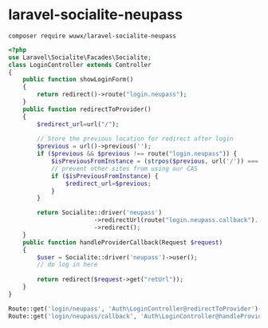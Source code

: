 # laravel-socialite-neupass

```composer require wuwx/laravel-socialite-neupass```

```php
<?php
use Laravel\Socialite\Facades\Socialite;
class LoginController extends Controller
{
    public function showLoginForm()
    {
        return redirect()->route("login.neupass");
    }
    public function redirectToProvider()
    {
        $redirect_url=url("/");
        
        // Store the previous location for redirect after login
        $previous = url()->previous('');
        if ($previous && $previous !== route("login.neupass")) {
            $isPreviousFromInstance = (strpos($previous, url('/')) === 0);
            // prevent other sites from using our CAS
            if ($isPreviousFromInstance) {
                $redirect_url=$previous;
            }
        }

        return Socialite::driver('neupass')
                        ->redirectUrl(route("login.neupass.callback").'?retUrl='.$redirect_url)
                        ->redirect();
    }
    public function handleProviderCallback(Request $request)
    {
        $user = Socialite::driver('neupass')->user();
        // do log in here
        
        return redirect($request->get("retUrl"));
    }
}
```

```php
Route::get('login/neupass', 'Auth\LoginController@redirectToProvider')->name("login.neupass");
Route::get('login/neupass/callback', 'Auth\LoginController@handleProviderCallback')->name("login.neupass.callback");
```
